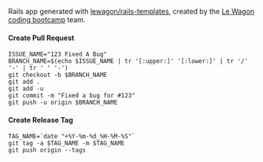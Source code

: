 Rails app generated with [lewagon/rails-templates](https://github.com/lewagon/rails-templates), created by the [Le Wagon coding bootcamp](https://www.lewagon.com) team.

#### Create Pull Request
```
ISSUE_NAME="123 Fixed A Bug"
BRANCH_NAME=$(echo $ISSUE_NAME | tr '[:upper:]' '[:lower:]' | tr '/' '-' | tr ' ' '-')
git checkout -b $BRANCH_NAME
git add .
git add -u
git commit -m "Fixed a bug for #123"
git push -u origin $BRANCH_NAME
```

#### Create Release Tag
```
TAG_NAME=`date "+%Y-%m-%d_%H-%M-%S"`
git tag -a $TAG_NAME -m $TAG_NAME
git push origin --tags
```
